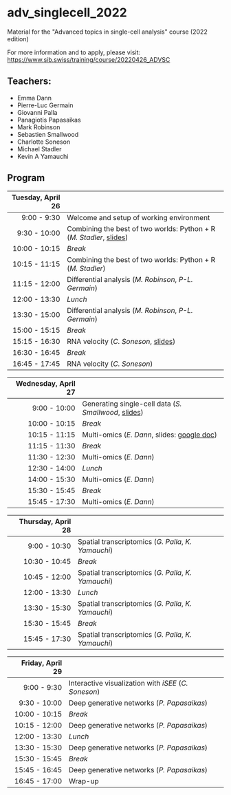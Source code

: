 # adv_singlecell_2022
Material for the "Advanced topics in single-cell analysis" course (2022 edition)

For more information and to apply, please visit: https://www.sib.swiss/training/course/20220426_ADVSC

## Teachers:

- Emma Dann
- Pierre-Luc Germain
- Giovanni Palla
- Panagiotis Papasaikas
- Mark Robinson
- Sebastien Smallwood
- Charlotte Soneson  
- Michael Stadler
- Kevin A Yamauchi

## Program

| Tuesday, April 26 |                                                        |  
|------------------:|:-------------------------------------------------------|  
|      9:00 -  9:30 | Welcome and setup of working environment |  
|      9:30 - 10:00 | Combining the best of two worlds: Python + R (*M. Stadler*, [slides](https://fmicompbio.github.io/adv_singlecell_2022/day1_python_and_R__01_introduction.html)) |  
|     10:00 - 10:15 | *Break* |  
|     10:15 - 11:15 | Combining the best of two worlds: Python + R (*M. Stadler*) |  
|     11:15 - 12:00 | Differential analysis (*M. Robinson*, *P-L. Germain*) |  
|     12:00 - 13:30 | *Lunch* |  
|     13:30 - 15:00 | Differential analysis (*M. Robinson*, *P-L. Germain*) |  
|     15:00 - 15:15 | *Break* |  
|     15:15 - 16:30 | RNA velocity (*C. Soneson*, [slides](https://fmicompbio.github.io/adv_singlecell_2022/day1_RNA_velocity_slides.html)) |  
|     16:30 - 16:45 | *Break* |  
|     16:45 - 17:45 | RNA velocity (*C. Soneson*) |  


| Wednesday, April 27  |                                                        |  
| -----------------:|:-------------------------------------------------------|  
|      9:00 - 10:00 | Generating single-cell data (*S. Smallwood*, [slides](https://fmicompbio.github.io/adv_singlecell_2022/day2_experimental_approaches__Smallwood_Advanced_SC_Analysis_Basel_2022.pdf)) |  
|     10:00 - 10:15 | *Break* |  
|     10:15 - 11:15 | Multi-omics (*E. Dann*, slides: [google doc](https://docs.google.com/presentation/d/1xG20Nrm0Kd9-0Ou3fU39jfSyK9fFfynHQ_Y7EnUrSfw/edit?usp=sharing)) |  
|     11:15 - 11:30 | *Break* |  
|     11:30 - 12:30 | Multi-omics (*E. Dann*) |  
|     12:30 - 14:00 | *Lunch* |  
|     14:00 - 15:30 | Multi-omics (*E. Dann*) |  
|     15:30 - 15:45 | *Break* |  
|     15:45 - 17:30 | Multi-omics (*E. Dann*) |  

| Thursday, April 28    |                                                        |  
| -----------------:|:-------------------------------------------------------|  
|      9:00 - 10:30 | Spatial transcriptomics (*G. Palla*, *K. Yamauchi*) |  
|     10:30 - 10:45 | *Break* |  
|     10:45 - 12:00 | Spatial transcriptomics (*G. Palla*, *K. Yamauchi*) |  
|     12:00 - 13:30 | *Lunch* |  
|     13:30 - 15:30 | Spatial transcriptomics (*G. Palla*, *K. Yamauchi*) |  
|     15:30 - 15:45 | *Break* |  
|     15:45 - 17:30 | Spatial transcriptomics (*G. Palla*, *K. Yamauchi*) |  

| Friday, April 29    |                                                        |  
| -----------------:|:-------------------------------------------------------|  
|      9:00 -  9:30 | Interactive visualization with *iSEE* (*C. Soneson*) |  
|      9:30 - 10:00 | Deep generative networks (*P. Papasaikas*) |  
|     10:00 - 10:15 | *Break* |
|     10:15 - 12:00 | Deep generative networks (*P. Papasaikas*) |  
|     12:00 - 13:30 | *Lunch* |  
|     13:30 - 15:30 | Deep generative networks (*P. Papasaikas*) |  
|     15:30 - 15:45 | *Break* |  
|     15:45 - 16:45 | Deep generative networks (*P. Papasaikas*) |  
|     16:45 - 17:00 | Wrap-up |  

